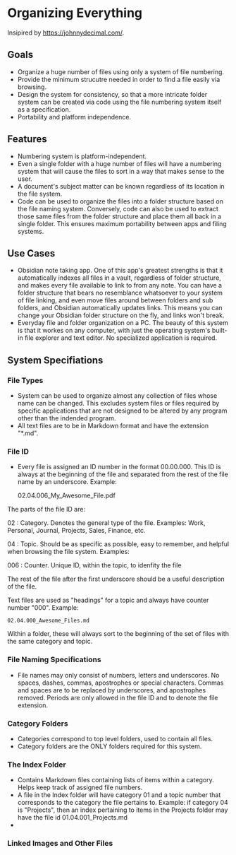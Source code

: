 # Organizing Everything

Insipired by https://johnnydecimal.com/.


## Goals
- Organize a huge number of files using only a system of file numbering.  
- Provide the minimum strucutre needed in order to find a file easily via browsing.
- Design the system for consistency, so that a more intricate folder system can be created via code using the file numbering system itself as a specification.
- Portability and platform independence.

## Features
- Numbering system is platform-independent.
- Even a single folder with a huge number of files will have a numbering system that will cause the files to sort in a way that makes sense to the user.
- A document's subject matter can be known regardless of its location in the file system.
- Code can be used to organize the files into a folder structure based on the file naming system.  Conversely, code can also be used to extract those same files from the folder structure and place them all back in a single folder.  This ensures maximum portability between apps and filing systems.

## Use Cases
- Obsidian note taking app.  One of this app's greatest strengths is that it automatically indexes all files in a vault, regardless of folder structure, and makes every file available to link to from any note. You can have a folder structure that bears no resemblance whatsoever to your system of file linking, and even move files around between folders and sub folders, and Obsidian automatically updates links.  This means you can change your Obsidian folder structure on the fly, and links won't break.
- Everyday file and folder organization on a PC.  The beauty of this system is that it workes on any computer, with just the operating system's built-in file explorer and text editor.  No specialized application is required.
  
## System Specifiations
### File Types
- System can be used to organize almost any collection of files whose name can be changed.  This excludes system files or files required by specific applications that are not designed to be altered by any program other than the indended program.
- All text files are to be in Markdown format and have the extension "*.md".
  
### File ID
- Every file is assigned an ID number in the format 00.00.000.  This ID is always at the beginning of the file and separated from the rest of the file name by an underscore.  Example:

    02.04.006_My_Awesome_File.pdf

The parts of the file ID are:

02 : Category.  Denotes the general type of the file.  Examples: Work, Personal, Journal, Projects, Sales, Finance, etc.

04 : Topic.  Should be as specific as possible, easy to remember, and helpful when browsing the file system. Examples: 

006 : Counter.  Unique ID, within the topic, to idenfity the file

The rest of the file after the first underscore should be a useful description of the file.

Text files are used as "headings" for a topic and always have counter number "000". Example:

    02.04.000_Awesome_Files.md

Within a folder, these will always sort to the beginning of the set of files with the same category and topic.

### File Naming Specifications

- File names may only consist of numbers, letters and underscores.  No spaces, dashes, commas, apostrophes or special characters.  Commas and spaces are to be replaced by underscores, and apostrophes removed.  Periods are only allowed in the file ID and to denote the file extension.

### Category Folders
- Categories correspond to top level folders, used to contain all files.
- Category folders are the ONLY folders required for this system.

### The Index Folder
- Contains Markdown files containing lists of items within a category.  Helps keep track of assigned file numbers.
- A file in the Index folder will have category 01 and a topic number that corresponds to the category the file pertains to. Example: if category 04 is "Projects", then an index pertaining to items in the Projects folder may have the file id 01.04.001_Projects.md
- 
### Linked Images and Other Files


